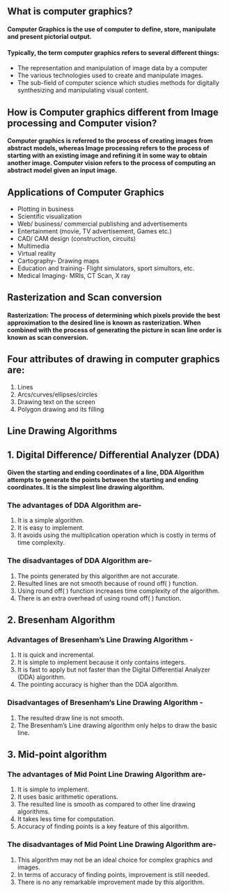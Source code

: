 ## What is computer graphics?
#### Computer Graphics is the use of computer to define, store, manipulate and present pictorial output. 

#### Typically, the term computer graphics refers to several different things:
<ul> 
  <li> The representation and manipulation of image data by a computer </li>
  <li> The various technologies used to create and manipulate images. </li>
  <li> The sub-field of computer science which studies methods for digitally synthesizing and manipulating visual content. </li>
</ul>

## How is Computer graphics different from Image processing and Computer vision?
#### Computer graphics is referred to the process of creating images from abstract models, whereas Image processing refers to the process of starting with an existing image and refining it in some way to obtain another image. Computer vision refers to the process of computing an abstract model given an input image. 

## Applications of Computer Graphics
<ul>
  <li> Plotting in business </li>
  <li> Scientific visualization </li> 
  <li> Web/ business/ commercial publishing and advertisements </li> 
  <li> Entertainment (movie, TV advertisement, Games etc.) </li> 
  <li> CAD/ CAM design (construction, circuits) </li> 
  <li> Multimedia </li>
  <li> Virtual reality </li> 
  <li> Cartography- Drawing maps </li>
  <li> Education and training- Flight simulators, sport simultors, etc. </li>
  <li> Medical Imaging- MRIs, CT Scan, X ray </li>
</ul>


## Rasterization and Scan conversion
#### Rasterization: The process of determining which pixels provide the best approximation to the desired line is known as rasterization. When combined with the process of generating the picture in scan line order is known as scan conversion.


## Four attributes of drawing in computer graphics are:
<ol>
  <li> Lines </li>
  <li> Arcs/curves/ellipses/circles </li>
  <li> Drawing text on the screen </li>
  <li> Polygon drawing and its filling </li>
</ol>


## Line Drawing Algorithms
## 1. Digital Difference/ Differential Analyzer (DDA)
#### Given the starting and ending coordinates of a line, DDA Algorithm attempts to generate the points between the starting and ending coordinates. It is the simplest line drawing algorithm.

### The advantages of DDA Algorithm are-
<ol>
  <li> It is a simple algorithm. </li>
  <li> It is easy to implement. </li>
  <li> It avoids using the multiplication operation which is costly in terms of time complexity. </li>
</ol>

### The disadvantages of DDA Algorithm are-
<ol>
  <li> The points generated by this algorithm are not accurate. </li>
  <li> Resulted lines are not smooth because of round off( ) function. </li>
  <li> Using round off( ) function increases time complexity of the algorithm. </li>
  <li> There is an extra overhead of using round off( ) function. </li>
</ol>
  


## 2. Bresenham Algorithm
### Advantages of Bresenham’s Line Drawing Algorithm - 
<ol>
  <li> It is quick and incremental. </li>
  <li> It is simple to implement because it only contains integers. </li>
  <li> It is fast to apply but not faster than the Digital Differential Analyzer (DDA) algorithm. </li>
  <li> The pointing accuracy is higher than the DDA algorithm. </li>
</ol>

### Disadvantages of Bresenham’s Line Drawing Algorithm -
<ol>
  <li>The resulted draw line is not smooth. </li>
  <li> The Bresenham’s Line drawing algorithm only helps to draw the basic line. </li>
</ol>



## 3. Mid-point algorithm
### The advantages of Mid Point Line Drawing Algorithm are-
<ol>
  <li> It is simple to implement. </li>
  <li> It uses basic arithmetic operations. </li>
  <li> The resulted line is smooth as compared to other line drawing algorithms. </li>
  <li> It takes less time for computation. </li>
  <li> Accuracy of finding points is a key feature of this algorithm. </li> 
</ol>

### The disadvantages of Mid Point Line Drawing Algorithm are-
<ol>
  <li>  This algorithm may not be an ideal choice for complex graphics and images. </li>
  <li> In terms of accuracy of finding points, improvement is still needed. </li>
  <li> There is no any remarkable improvement made by this algorithm. </li>
</ol>





